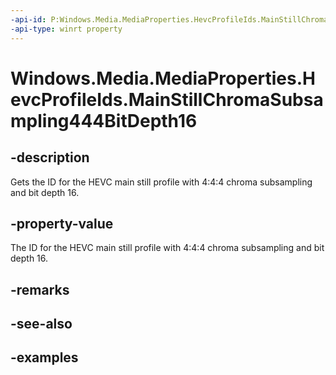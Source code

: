 ```yaml
---
-api-id: P:Windows.Media.MediaProperties.HevcProfileIds.MainStillChromaSubsampling444BitDepth16
-api-type: winrt property
---
```


# Windows.Media.MediaProperties.HevcProfileIds.MainStillChromaSubsampling444BitDepth16

<!--
public static int MainStillChromaSubsampling444BitDepth16 { get; }
-->


## -description

Gets the ID for the HEVC main still profile with 4:4:4 chroma subsampling and bit depth 16.

## -property-value

The ID for the HEVC main still profile with 4:4:4 chroma subsampling and bit depth 16.

## -remarks

## -see-also

## -examples


